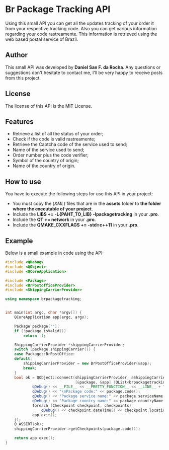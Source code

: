 # Br Package Tracking API

Using this small API you can get all the updates tracking of your order it from your respective tracking code. Also you can get various information regarding your code rastreamente. This information is retrieved using the web based postal service of Brazil.

## Author

This small API was developed by **Daniel San F. da Rocha**. Any questions or suggestions don't hesitate to contact me, I'll be very happy to receive posts from this project.

## License

The license of this API is the MIT License.

## Features

* Retrieve a list of all the status of your order;
* Check if the code is valid rastreamente;
* Retrieve the Captcha code of the service used to send;
* Name of the service used to send;
* Order number plus the code verifier;
* Symbol of the country of origin;
* Name of the country of origin.

## How to use

You have to execute the following steps for use this API in your project:

- You must copy the (*XML*) files that are in the **assets** folder to **the folder where the executable of your project**.
- Include the **LIBS += -L{PAHT_TO_LIB} -lpackagetracking** in your **.pro**.
- Include the **QT += network** in your **.pro**.
- Include the **QMAKE_CXXFLAGS += -std=c++11** in your **.pro**.

## Example

Below is a small example in code using the API:

```c++
#include <QDebug>
#include <QObject>
#include <QCoreApplication>

#include <Package>
#include <BrPostofficeProvider>
#include <ShippingCarrierProvider>

using namespace brpackagetracking;


int main(int argc, char *argv[]) {
    QCoreApplication app(argc, argv);

    Package package("");
    if (!package.isValid())
        return -1;

    ShippingCarrierProvider *shippingCarrierProvider;
    switch (package.shippingCarrier()) {
    case Package::BrPostOffice:
    default:
        shippingCarrierProvider = new BrPostOfficeProvider(&app);
        break;
    }
    bool ok = QObject::connect(shippingCarrierProvider, &ShippingCarrierProvider::finished,
                               [&package, &app] (QList<brpackagetracking::Checkpoint> checkpoints) {
            qDebug() << __FILE__ << __PRETTY_FUNCTION__ << __LINE__ + ":";
            qDebug() << "\nPackage code:" << package.code();
            qDebug() << "Package service name:" << package.serviceName();
            qDebug() << "Package country name:" << package.countryName() << "\n";
            foreach (Checkpoint checkpoint, checkpoints)
                qDebug() << checkpoint.dateTime() << checkpoint.location() << checkpoint.situation();
            app.exit();
    });
    Q_ASSERT(ok);
    shippingCarrierProvider->getCheckpoints(package.code());

    return app.exec();
}
```